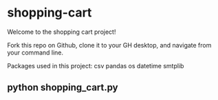 # shopping-cart


Welcome to the shopping cart project!

Fork this repo on Github, clone it to your GH desktop, and navigate from your command line.

Packages used in this project: 
 csv
 pandas
 os 
 datetime
 smtplib

## python shopping_cart.py